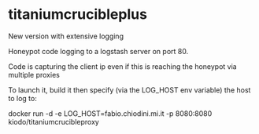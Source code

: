 # titaniumcrucibleplus
New version with extensive logging


Honeypot code logging to a logstash server on port 80.

Code is capturing the client ip even if this is reaching the honeypot via multiple proxies

To launch it, build it then specify (via the LOG_HOST env variable) the host to log to:

docker run -d -e LOG_HOST=fabio.chiodini.mi.it -p 8080:8080 kiodo/titaniumcrucibleproxy
